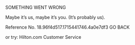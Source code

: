 SOMETHING WENT WRONG

Maybe it’s us, maybe it’s you.
(It’s probably us).

Reference No. 18.96f4d517.1715441746.4a0e7df3
GO BACK

or try:
Hilton.com Customer Service